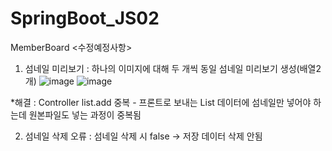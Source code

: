# SpringBoot_JS02
MemberBoard
<수정예정사항>
1. 섬네일 미리보기 :  하나의 이미지에 대해 두 개씩 동일 섬네일 미리보기 생성(배열2개)
![image](https://github.com/user-attachments/assets/e3ba2173-a6d7-4b74-810c-f1781bfa93ab)
![image](https://github.com/user-attachments/assets/497d47b4-84d8-4f9d-8577-11463e43ab39)

*해결 : Controller
list.add 중복 - 프론트로 보내는 List 데이터에 섬네일만 넣어야 하는데 원본파일도 넣는 과정이 중복됨

2. 섬네일 삭제 오류 : 섬네일 삭제 시 false ->  저장 데이터 삭제 안됨
